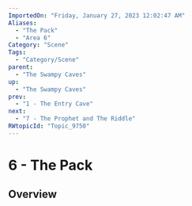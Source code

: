 ```yaml
---
ImportedOn: "Friday, January 27, 2023 12:02:47 AM"
Aliases:
  - "The Pack"
  - "Area 6"
Category: "Scene"
Tags:
  - "Category/Scene"
parent:
  - "The Swampy Caves"
up:
  - "The Swampy Caves"
prev:
  - "1 - The Entry Cave"
next:
  - "7 - The Prophet and The Riddle"
RWtopicId: "Topic_9750"
---
```

# 6 - The Pack
## Overview
